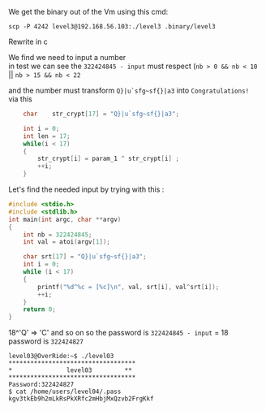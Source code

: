 We get the binary out of the Vm using this cmd:

`scp -P 4242 level3@192.168.56.103:./level3 .binary/level3`

Rewrite in c

We find we need to input a number\
in test we can see the `322424845 - input` must respect (`nb > 0 && nb < 10` || `nb > 15 && nb < 22`

and the number must transform ```Q}|u`sfg~sf{}|a3``` into ```Congratulations!```\
via this
```c
	char	str_crypt[17] = "Q}|u`sfg~sf{}|a3";

	int i = 0;
	int len = 17;
	while(i < 17)
	{
		str_crypt[i] = param_1 ^ str_crypt[i] ;
		++i;
	}
```

Let's find the needed input by trying with this :
```c
#include <stdio.h>
#include <stdlib.h>
int main(int argc, char **argv)
{
	int nb = 322424845;
	int val = atoi(argv[1]);

	char srt[17] = "Q}|u`sfg~sf{}|a3";
	int i = 0;
	while (i < 17)
	{
		printf("%d^%c = [%c]\n", val, srt[i], val^srt[i]);
		++i;
	}
	return 0;
}
```


18^'Q' => 'C' and so on so the password is `322424845 - input` = 18\
password is `322424827`

```
level03@OverRide:~$ ./level03 
***********************************
*               level03         **
***********************************
Password:322424827
$ cat /home/users/level04/.pass
kgv3tkEb9h2mLkRsPkXRfc2mHbjMxQzvb2FrgKkf
```